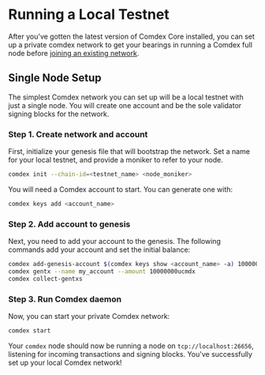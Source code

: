 # Running a Local Testnet

After you've gotten the latest version of Comdex Core installed, you can set up a private comdex network to get your bearings in running a Comdex full node before [joining an existing network](Node_join_testnet.md).

## Single Node Setup

The simplest Comdex network you can set up will be a local testnet with just a single node. You will create one account and be the sole validator signing blocks for the network.

### Step 1. Create network and account

First, initialize your genesis file that will bootstrap the network. Set a name for your local testnet, and provide a moniker to refer to your node.

```bash
comdex init --chain-id=<testnet_name> <node_moniker>
```

You will need a Comdex account to start. You can generate one with:

```bash
comdex keys add <account_name>
```

### Step 2. Add account to genesis

Next, you need to add your account to the genesis. The following commands add your account and set the initial balance:

```bash
comdex add-genesis-account $(comdex keys show <account_name> -a) 100000000ucmdx,1000usd
comdex gentx --name my_account --amount 10000000ucmdx
comdex collect-gentxs
```

### Step 3. Run Comdex daemon

Now, you can start your private Comdex network:

```bash
comdex start
```

Your `comdex` node should now be running a node on `tcp://localhost:26656`, listening for incoming transactions and signing blocks. You've successfully set up your local Comdex network!
